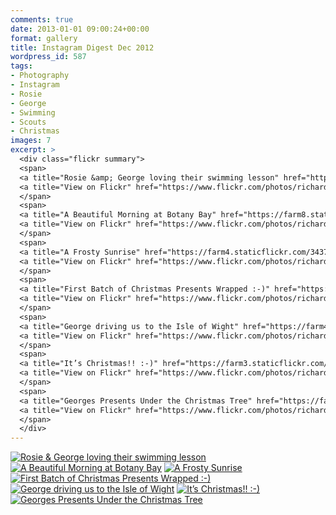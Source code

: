 ```yaml
---
comments: true
date: 2013-01-01 09:00:24+00:00
format: gallery
title: Instagram Digest Dec 2012
wordpress_id: 587
tags:
- Photography
- Instagram
- Rosie
- George
- Swimming
- Scouts
- Christmas
images: 7
excerpt: >
  <div class="flickr summary">
  <span>
  <a title="Rosie &amp; George loving their swimming lesson" href="https://farm8.staticflickr.com/7440/13058898485_40ca80921e_b.jpg" class="image cboxElement" rel="gallery3"><img src="https://farm8.staticflickr.com/7440/13058898485_40ca80921e_q.jpg" alt="Rosie &amp; George loving their swimming lesson"></a>
  <a title="View on Flickr" href="https://www.flickr.com/photos/richard-perry/13058898485/" class="flickrlink"> </a>
  </span>
  <span>
  <a title="A Beautiful Morning at Botany Bay" href="https://farm8.staticflickr.com/7389/13058896385_55e930d004_b.jpg" class="image cboxElement" rel="gallery3"><img src="https://farm8.staticflickr.com/7389/13058896385_55e930d004_q.jpg" alt="A Beautiful Morning at Botany Bay"></a>
  <a title="View on Flickr" href="https://www.flickr.com/photos/richard-perry/13058896385/" class="flickrlink"> </a>
  </span>
  <span>
  <a title="A Frosty Sunrise" href="https://farm4.staticflickr.com/3437/13059206134_0d8c6a78db_b.jpg" class="image cboxElement" rel="gallery3"><img src="https://farm4.staticflickr.com/3437/13059206134_0d8c6a78db_q.jpg" alt="A Frosty Sunrise"></a>
  <a title="View on Flickr" href="https://www.flickr.com/photos/richard-perry/13059206134/" class="flickrlink"> </a>
  </span>
  <span>
  <a title="First Batch of Christmas Presents Wrapped :-)" href="https://farm8.staticflickr.com/7393/13059200204_6f206697d2_b.jpg" class="image cboxElement" rel="gallery3"><img src="https://farm8.staticflickr.com/7393/13059200204_6f206697d2_q.jpg" alt="First Batch of Christmas Presents Wrapped :-)"></a>
  <a title="View on Flickr" href="https://www.flickr.com/photos/richard-perry/13059200204/" class="flickrlink"> </a>
  </span>
  <span>
  <a title="George driving us to the Isle of Wight" href="https://farm4.staticflickr.com/3093/13059196324_bc149ee8b5_b.jpg" class="image cboxElement" rel="gallery3"><img src="https://farm4.staticflickr.com/3093/13059196324_bc149ee8b5_q.jpg" alt="George driving us to the Isle of Wight"></a>
  <a title="View on Flickr" href="https://www.flickr.com/photos/richard-perry/13059196324/" class="flickrlink"> </a>
  </span>
  <span>
  <a title="It’s Christmas!! :-)" href="https://farm3.staticflickr.com/2094/13059193444_35b4a80052_b.jpg" class="image cboxElement" rel="gallery3"><img src="https://farm3.staticflickr.com/2094/13059193444_35b4a80052_q.jpg" alt="It’s Christmas!! :-)"></a>
  <a title="View on Flickr" href="https://www.flickr.com/photos/richard-perry/13059193444/" class="flickrlink"> </a>
  </span>
  <span>
  <a title="Georges Presents Under the Christmas Tree" href="https://farm3.staticflickr.com/2171/13059188594_0f7a478f60_b.jpg" class="image cboxElement" rel="gallery3"><img src="https://farm3.staticflickr.com/2171/13059188594_0f7a478f60_q.jpg" alt="Georges Presents Under the Christmas Tree"></a>
  <a title="View on Flickr" href="https://www.flickr.com/photos/richard-perry/13059188594/" class="flickrlink"> </a>
  </span>
  </div>
---
```


<div class="flickr gallery">
<span>
<a title="Rosie &amp; George loving their swimming lesson" href="https://farm8.staticflickr.com/7440/13058898485_40ca80921e_b.jpg" class="image cboxElement" rel="gallery0"><img src="https://farm8.staticflickr.com/7440/13058898485_40ca80921e_q.jpg" alt="Rosie &amp; George loving their swimming lesson"></a>
<a title="View on Flickr" href="https://www.flickr.com/photos/richard-perry/13058898485/" class="flickrlink"> </a>
</span>
<span>
<a title="A Beautiful Morning at Botany Bay" href="https://farm8.staticflickr.com/7389/13058896385_55e930d004_b.jpg" class="image cboxElement" rel="gallery0"><img src="https://farm8.staticflickr.com/7389/13058896385_55e930d004_q.jpg" alt="A Beautiful Morning at Botany Bay"></a>
<a title="View on Flickr" href="https://www.flickr.com/photos/richard-perry/13058896385/" class="flickrlink"> </a>
</span>
<span>
<a title="A Frosty Sunrise" href="https://farm4.staticflickr.com/3437/13059206134_0d8c6a78db_b.jpg" class="image cboxElement" rel="gallery0"><img src="https://farm4.staticflickr.com/3437/13059206134_0d8c6a78db_q.jpg" alt="A Frosty Sunrise"></a>
<a title="View on Flickr" href="https://www.flickr.com/photos/richard-perry/13059206134/" class="flickrlink"> </a>
</span>
<span>
<a title="First Batch of Christmas Presents Wrapped :-)" href="https://farm8.staticflickr.com/7393/13059200204_6f206697d2_b.jpg" class="image cboxElement" rel="gallery0"><img src="https://farm8.staticflickr.com/7393/13059200204_6f206697d2_q.jpg" alt="First Batch of Christmas Presents Wrapped :-)"></a>
<a title="View on Flickr" href="https://www.flickr.com/photos/richard-perry/13059200204/" class="flickrlink"> </a>
</span>
<span>
<a title="George driving us to the Isle of Wight" href="https://farm4.staticflickr.com/3093/13059196324_bc149ee8b5_b.jpg" class="image cboxElement" rel="gallery0"><img src="https://farm4.staticflickr.com/3093/13059196324_bc149ee8b5_q.jpg" alt="George driving us to the Isle of Wight"></a>
<a title="View on Flickr" href="https://www.flickr.com/photos/richard-perry/13059196324/" class="flickrlink"> </a>
</span>
<span>
<a title="It’s Christmas!! :-)" href="https://farm3.staticflickr.com/2094/13059193444_35b4a80052_b.jpg" class="image cboxElement" rel="gallery0"><img src="https://farm3.staticflickr.com/2094/13059193444_35b4a80052_q.jpg" alt="It’s Christmas!! :-)"></a>
<a title="View on Flickr" href="https://www.flickr.com/photos/richard-perry/13059193444/" class="flickrlink"> </a>
</span>
<span>
<a title="Georges Presents Under the Christmas Tree" href="https://farm3.staticflickr.com/2171/13059188594_0f7a478f60_b.jpg" class="image cboxElement" rel="gallery0"><img src="https://farm3.staticflickr.com/2171/13059188594_0f7a478f60_q.jpg" alt="Georges Presents Under the Christmas Tree"></a>
<a title="View on Flickr" href="https://www.flickr.com/photos/richard-perry/13059188594/" class="flickrlink"> </a>
</span>
</div>